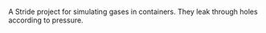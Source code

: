 A Stride project for simulating gases in containers. They leak through holes according to pressure.
